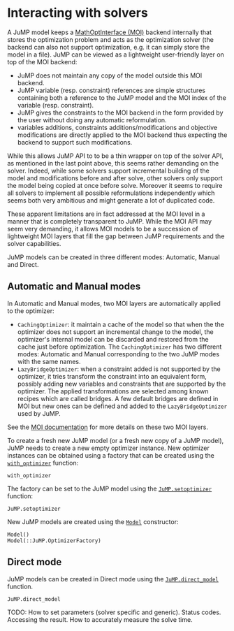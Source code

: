 Interacting with solvers
========================

A JuMP model keeps a [MathOptInterface (MOI)](https://github.com/JuliaOpt/MathOptInterface.jl)
backend internally that stores the optimization problem and acts as the
optimization solver (the backend can also not support optimization, e.g. it can
simply store the model in a file). JuMP can be viewed as a lightweight
user-friendly layer on top of the MOI backend:

* JuMP does not maintain any copy of the model outside this MOI backend.
* JuMP variable (resp. constraint) references are simple structures containing
  both a reference to the JuMP model and the MOI index of the variable (resp.
  constraint).
* JuMP gives the constraints to the MOI backend in the form provided by the user
  without doing any automatic reformulation.
* variables additions, constraints additions/modifications and objective
  modifications are directly applied to the MOI backend thus expecting the
  backend to support such modifications.

While this allows JuMP API to to be a thin wrapper on top of the solver API,
as mentioned in the last point above, this seems rather demanding on the
solver. Indeed, while some solvers support incremental building of the model and
modifications before and after solve, other solvers only support the model being
copied at once before solve. Moreover it seems to require all solvers to
implement all possible reformulations independently which seems both very
ambitious and might generate a lot of duplicated code.

These apparent limitations are in fact addressed at the MOI level in a manner
that is completely transparent to JuMP. While the MOI API may seem very
demanding, it allows MOI models to be a succession of lightweight MOI layers
that fill the gap between JuMP requirements and the solver capabilities.

JuMP models can be created in three different modes: Automatic, Manual and
Direct.

## Automatic and Manual modes

In Automatic and Manual modes, two MOI layers are automatically applied to the
optimizer:

* `CachingOptimizer`: it maintain a cache of the model so that when the
  the optimizer does not support an incremental change to the model, the
  optimizer's internal model can be discarded and restored from the cache just
  before optimization. The `CachingOptimizer` has two different modes: Automatic
  and Manual corresponding to the two JuMP modes with the same names.
* `LazyBridgeOptimizer`: when a constraint added is not supported by the
  optimizer, it tries transform the constraint into an equivalent form,
  possibly adding new variables and constraints that are supported by the
  optimizer. The applied transformations are selected among known recipes
  which are called bridges. A few default bridges are defined in MOI but new
  ones can be defined and added to the `LazyBridgeOptimizer` used by JuMP.

See the [MOI documentation](http://www.juliaopt.org/MathOptInterface.jl/stable/)
for more details on these two MOI layers.

To create a fresh new JuMP model (or a fresh new copy of a JuMP model), JuMP
needs to create a new empty optimizer instance. New optimizer instances can
be obtained using a factory that can be created using the
[`with_optimizer`](@ref) function:
```@docs
with_optimizer
```

The factory can be set to the JuMP model using the [`JuMP.setoptimizer`](@ref)
function:
```@docs
JuMP.setoptimizer
```

New JuMP models are created using the [`Model`](@ref) constructor:
```@docs
Model()
Model(::JuMP.OptimizerFactory)
```

## Direct mode

JuMP models can be created in Direct mode using the [`JuMP.direct_model`](@ref)
function.
```@docs
JuMP.direct_model
```

TODO: How to set parameters (solver
specific and generic). Status codes. Accessing the result.
How to accurately measure the solve time.
